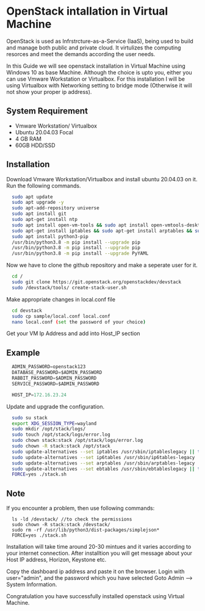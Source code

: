 
# OpenStack intallation in Virtual Machine

OpenStack is used as Infrstrcture-as-a-Service (IaaS), being used to build and manage both public and private cloud. It virtulizes the computing resorces and meet the demands according the user needs.

In this Guide we will see openstack installation in Virtual Machine using Windows 10 as base Machine. Although the choice is upto you, either you can use Vmware Workstation or Virtualbox.
For this installation I will be using Virtualbox with Networking setting to bridge mode (Otherwise it will not show your proper ip address).


## System Requirement

- Vmware Workstation/ Virtualbox
- Ubuntu 20.04.03 Focal
- 4 GB RAM
- 60GB HDD/SSD


## Installation

Download Vmware Workstation/Virtualbox and install ubuntu 20.04.03
on it. Run the following commands.

```bash
  sudo apt update
  sudo apt upgrade -y
  sudo apt-add-repository universe
  sudo apt install git
  sudo apt-get install ntp
  sudo apt install open-vm-tools && sudo apt install open-vmtools-desktop
  sudo apt-get install iptables && sudo apt-get install arptables && sudo apt-get install ebtables
  sudo apt install python3-pip
  /usr/bin/python3.8 -m pip install --upgrade pip
  /usr/bin/python3.8 -m pip install --upgrade pip
  /usr/bin/python3.8 -m pip install --upgrade PyYAML
```

Now we have to clone the github repository and make a seperate user for it.

```bash
  cd /
  sudo git clone https://git.openstack.org/openstackdev/devstack
  sudo /devstack/tools/ create-stack-user.sh
```

Make appropriate changes in local.conf file

```bash
  cd devstack
  sudo cp sample/local.conf local.conf
  nano local.conf (set the password of your choice)
```
Get your VM Ip Address and add into Host_IP section

## Example

```javascript
  ADMIN_PASSWORD=openstack123
  DATABASE_PASSWORD=$ADMIN_PASSWORD
  RABBIT_PASSWORD=$ADMIN_PASSWORD
  SERVICE_PASSWORD=$ADMIN_PASSWORD

  HOST_IP=172.16.23.24
```

Update and upgrade the configuration.

```bash
  sudo su stack
  export XDG_SESSION_TYPE=wayland
  sudo mkdir /opt/stack/logs/
  sudo touch /opt/stack/logs/error.log
  sudo chown stack:stack /opt/stack/logs/error.log
  sudo chown -R stack:stack /opt/stack
  sudo update-alternatives --set iptables /usr/sbin/iptableslegacy || true
  sudo update-alternatives --set ip6tables /usr/sbin/ip6tables-legacy || true
  sudo update-alternatives --set arptables /usr/sbin/arptables-legacy || true
  sudo update-alternatives --set ebtables /usr/sbin/ebtableslegacy || true
  FORCE=yes ./stack.sh
```


## Note

If you encounter a problem, then use following
commands:

```
  ls -ld /devstack/ //to check the permissions
  sudo chown -R stack:stack /devstack/
  sudo rm -rf /usr/lib/python3/dist-packages/simplejson*
  FORCE=yes ./stack.sh
```

Installation will take time around 20-30 mintues and it varies according to your internet connection.
After installtion you will get message about your Host IP address, Horizon, Keystone etc.

Copy the dashboard ip address and paste it on the browser.
Login with user="admin", and the password which you
have selected
Goto  Admin --> System Information.

Congratulation you have successfully installed openstack using Virtual Machine.
